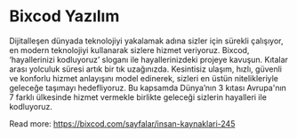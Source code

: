 # Bixcod Yazılım

Dijitalleşen dünyada teknolojiyi yakalamak adına sizler için sürekli çalışıyor, en modern teknolojiyi kullanarak sizlere hizmet veriyoruz. Bixcod, ‘hayallerinizi kodluyoruz’ sloganı ile hayallerinizdeki projeye kavuşun. Kıtalar arası yolculuk süresi artık bir tık uzağınızda. Kesintisiz ulaşım, hızlı, güvenli  ve  konforlu  hizmet  anlayışını  model  edinerek,  sizleri  en  üstün nitelikleriyle geleceğe taşımayı hedefliyoruz. Bu kapsamda Dünya’nın 3 kıtası Avrupa'nın 7 farklı ülkesinde hizmet vermekle birlikte geleceği sizlerin hayalleri ile kodluyoruz.

Read more: https://bixcod.com/sayfalar/insan-kaynaklari-245
